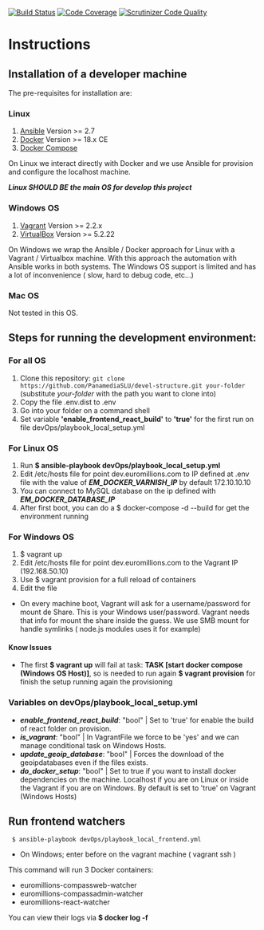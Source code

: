 [![Build Status](https://scrutinizer-ci.com/g/PanamediaSLU/euromillions/badges/build.png?b=master&s=b5bfef5cfbcf10eb16a5dec22ffa0cbda6583fa0)](https://scrutinizer-ci.com/g/PanamediaSLU/euromillions/build-status/master)
[![Code Coverage](https://scrutinizer-ci.com/g/PanamediaSLU/euromillions/badges/coverage.png?b=master&s=3c7cc5d1328fe1325537b9689787b961203b8455)](https://scrutinizer-ci.com/g/PanamediaSLU/euromillions/?branch=master)
[![Scrutinizer Code Quality](https://scrutinizer-ci.com/g/PanamediaSLU/euromillions/badges/quality-score.png?b=master&s=30e09efd0c8f4d9cbd919fd3c9d4614a1244620a)](https://scrutinizer-ci.com/g/PanamediaSLU/euromillions/?branch=master)

# Instructions

## Installation of a developer machine

The pre-requisites for installation are:

### Linux 
1. [Ansible](https://www.ansible.com/) Version >= 2.7
2. [Docker](https://docs.docker.com/install/)  Version >= 18.x CE
3. [Docker Compose](https://docs.docker.com/compose/)

On Linux we interact directly with Docker and we use Ansible for provision and configure the localhost machine.

***Linux SHOULD BE the main OS for develop this project***  

### Windows OS 
1. [Vagrant](https://www.vagrantup.com/downloads.html) Version >= 2.2.x
2. [VirtualBox](https://www.virtualbox.org/wiki/Downloads) Version >= 5.2.22

On Windows we wrap the Ansible / Docker approach for Linux with a Vagrant / Virtualbox machine. With this approach the automation with Ansible works in both
systems. The Windows OS support is limited and has a lot of inconvenience ( slow, hard to debug code, etc...) 

### Mac OS
Not tested in this OS.

## Steps for running the development environment:

### For all OS
1. Clone this repository: `git clone https://github.com/PanamediaSLU/devel-structure.git your-folder` (substitute _your-folder_ with the path you want to clone into)
2. Copy the file .env.dist to .env
3. Go into your folder on a command shell
4. Set variable **'enable_frontend_react_build'** to **'true'** for the first run on file devOps/playbook_local_setup.yml 

### For Linux OS

1. Run **$ ansible-playbook devOps/playbook_local_setup.yml**
2. Edit /etc/hosts file for point dev.euromillions.com to IP defined at .env file with the value of ***EM_DOCKER_VARNISH_IP*** by default 172.10.10.10
3. You can connect to MySQL database on the ip defined with ***EM_DOCKER_DATABASE_IP***
4. After first boot, you can do a $ docker-compose -d --build for get the environment running


### For Windows OS

1. $ vagrant up
2. Edit /etc/hosts file for point dev.euromillions.com to the Vagrant IP (192.168.50.10)
3. Use $ vagrant provision for a full reload of containers
4. Edit the file

- On every machine boot, Vagrant will ask for a username/password for mount de Share. This is your Windows user/password. 
Vagrant needs that info for mount the share inside the guess. 
We use SMB mount for handle symlinks ( node.js modules uses it for example)

#### Know Issues

- The first **$ vagrant up** will fail at task: **TASK [start docker compose (Windows OS Host)]**, so is needed to run again **$ vagrant provision** for finish the setup running again the provisioning

### Variables on devOps/playbook_local_setup.yml
- ***enable_frontend_react_build***: "bool" | Set to 'true' for enable the build of react folder on provision.
- ***is_vagrant***: "bool" | In VagrantFile we force to be 'yes' and we can manage conditional task on Windows Hosts.
- ***update_geoip_database***: "bool" | Forces the download of  the geoipdatabases even if the files exists.
- ***do_docker_setup***: "bool" | Set to true if you want to install docker dependencies on the machine. Localhost if you are on Linux or inside the Vagrant if you are on Windows. By default is set to 'true' on Vagrant (Windows Hosts)  

## Run frontend watchers

```
 $ ansible-playbook devOps/playbook_local_frontend.yml
```

* On Windows; enter before on the vagrant machine ( vagrant ssh )

This command will run 3 Docker containers:
- euromillions-compassweb-watcher
- euromillions-compassadmin-watcher 
- euromillions-react-watcher

You can view their logs via **$ docker log -f <container-name>**


